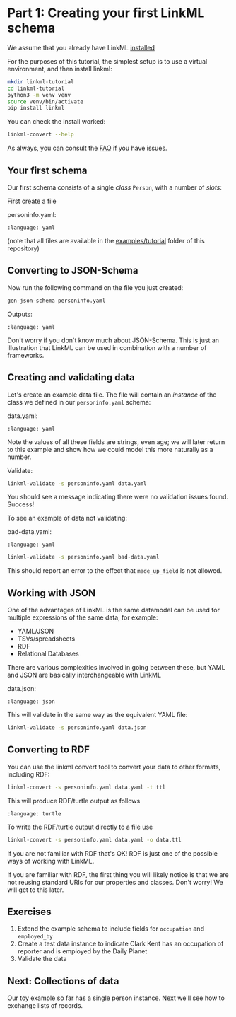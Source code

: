 # Part 1: Creating your first LinkML schema

We assume that you already have LinkML [installed](install)

For the purposes of this tutorial, the simplest setup is to use a virtual environment, and then install linkml:

<!-- NO_EXECUTE -->
```bash
mkdir linkml-tutorial
cd linkml-tutorial
python3 -m venv venv
source venv/bin/activate
pip install linkml
```

You can check the install worked:

```bash
linkml-convert --help
```

As always, you can consult the [FAQ](../faq/index) if you have issues.

## Your first schema

Our first schema consists of a single *class* `Person`, with a number of *slots*:

First create a file

personinfo.yaml:

```{literalinclude} ../../examples/tutorial/tutorial01/personinfo.yaml
:language: yaml
```

(note that all files are available in the [examples/tutorial](https://github.com/linkml/linkml/tree/main/examples/tutorial) folder of this repository)

## Converting to JSON-Schema

Now run the following command on the file you just created:

```bash
gen-json-schema personinfo.yaml
```

Outputs:

```{literalinclude} ../../examples/tutorial/tutorial01/personinfo.json
:language: yaml
```

Don't worry if you don't know much about JSON-Schema. This is just an illustration that LinkML can be used in combination with a number of frameworks.

## Creating and validating data

Let's create an example data file. The file will contain an *instance* of the class we defined in our `personinfo.yaml` schema:

data.yaml:

```{literalinclude} ../../examples/tutorial/tutorial01/data.yaml
:language: yaml
```

Note the values of all these fields are strings, even age; we will later return
to this example and show how we could model this more naturally as a number.

Validate:

```bash
linkml-validate -s personinfo.yaml data.yaml
```

You should see a message indicating there were no validation issues found. Success!

To see an example of data not validating:

bad-data.yaml:

```{literalinclude} ../../examples/tutorial/tutorial01/bad-data.yaml
:language: yaml
```

<!-- FAIL -->
```bash
linkml-validate -s personinfo.yaml bad-data.yaml
```

This should report an error to the effect that `made_up_field` is not allowed.

## Working with JSON

One of the advantages of LinkML is the same datamodel can be used for multiple expressions of the same data, for example:

* YAML/JSON
* TSVs/spreadsheets
* RDF
* Relational Databases

There are various complexities involved in going between these, but YAML and JSON are basically interchangeable with LinkML

data.json:

```{literalinclude} ../../examples/tutorial/tutorial01/data.json
:language: json
```

This will validate in the same way as the equivalent YAML file:

```bash
linkml-validate -s personinfo.yaml data.json
```

## Converting to RDF

You can use the linkml convert tool to convert your data to other formats, including RDF:

```bash
linkml-convert -s personinfo.yaml data.yaml -t ttl
```

This will produce RDF/turtle output as follows

<!-- MATCHES data.ttl -->

```{literalinclude} ../../examples/tutorial/tutorial01/data.ttl
:language: turtle
```

To write the RDF/turtle output directly to a file use

```bash
linkml-convert -s personinfo.yaml data.yaml -o data.ttl
```

If you are not familiar with RDF that's OK! RDF is just one of the possible ways of working with LinkML.

If you are familiar with RDF, the first thing you will likely notice
is that we are not reusing standard URIs for our properties and
classes. Don't worry! We will get to this later.

## Exercises

 1. Extend the example schema to include fields for `occupation` and `employed_by`
 2. Create a test data instance to indicate Clark Kent has an occupation of reporter and is employed by the Daily Planet
 3. Validate the data

## Next: Collections of data

Our toy example so far has a single person instance. Next we'll see how to exchange lists of records.
